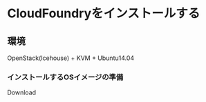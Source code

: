 <!--
************************************************************
CloudFoundryインストール手順
Copyright (c) Takehiko OGASAWARA 2014 All Rights Reserved.
************************************************************
-->

# CloudFoundryをインストールする
## 環境
 OpenStack(Icehouse) + KVM + Ubuntu14.04

### インストールするOSイメージの準備
Download
```
```
